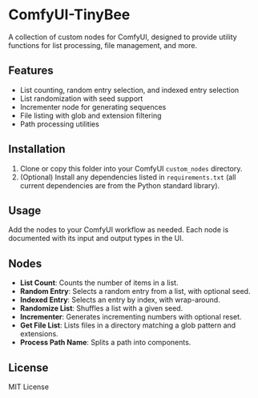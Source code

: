# ComfyUI-TinyBee

A collection of custom nodes for ComfyUI, designed to provide utility functions for list processing, file management, and more.

## Features
- List counting, random entry selection, and indexed entry selection
- List randomization with seed support
- Incrementer node for generating sequences
- File listing with glob and extension filtering
- Path processing utilities

## Installation
1. Clone or copy this folder into your ComfyUI `custom_nodes` directory.
2. (Optional) Install any dependencies listed in `requirements.txt` (all current dependencies are from the Python standard library).

## Usage
Add the nodes to your ComfyUI workflow as needed. Each node is documented with its input and output types in the UI.

## Nodes
- **List Count**: Counts the number of items in a list.
- **Random Entry**: Selects a random entry from a list, with optional seed.
- **Indexed Entry**: Selects an entry by index, with wrap-around.
- **Randomize List**: Shuffles a list with a given seed.
- **Incrementer**: Generates incrementing numbers with optional reset.
- **Get File List**: Lists files in a directory matching a glob pattern and extensions.
- **Process Path Name**: Splits a path into components.

## License
MIT License
